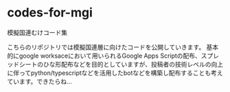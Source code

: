 # codes-for-mgi
模擬国連むけコード集

こちらのリポジトリでは模擬国連層に向けたコードを公開していきます。
基本的にgoogle worksaceにおいて用いられるGoogle Apps Scriptの配布、スプレッドシートのひな形配布などを目的としていますが、投稿者の技術レベルの向上に伴ってpython/typescriptなどを活用したbotなどを構築し配布することも考えています。できたらね...
